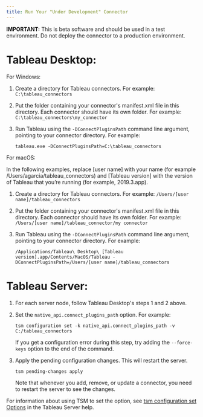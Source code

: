 ```yaml
---
title: Run Your "Under Development" Connector
---
```


**IMPORTANT:** This is beta software and should be used in a test environment.
Do not deploy the connector to a production environment.

# Tableau Desktop:

For Windows:
1. Create a directory for Tableau connectors. For example: `C:\tableau_connectors`
1. Put the folder containing your connector's manifest.xml file in this directory. Each connector should have its own folder. For example: `C:\tableau_connectors\my_connector`
1. Run Tableau using the `-DConnectPluginsPath` command line argument, pointing to your connector directory. For example:

    ```
    tableau.exe -DConnectPluginsPath=C:\tableau_connectors
    ```

For macOS:

In the following examples, replace [user name] with your name (for example /Users/agarcia/tableau_connectors) and [Tableau version] with the version of Tableau that you’re running (for example, 2019.3.app).
1. Create a directory for Tableau connectors. For example: `/Users/[user name]/tableau_connectors`
1. Put the folder containing your connector's manifest.xml file in this directory. Each connector should have its own folder. For example: `/Users/[user name]/tableau_connector/my connector`
1. Run Tableau using the `-DConnectPluginsPath` command line argument, pointing to your connector directory. For example:

    ```
    /Applications/Tableau\ Desktop\ [Tableau version].app/Contents/MacOS/Tableau -DConnectPluginsPath=/Users/[user name]/tableau_connectors

    ```

# Tableau Server:

1. For each server node, follow Tableau Desktop's steps 1 and 2 above.
1. Set the `native_api.connect_plugins_path` option. For example:

    ```
    tsm configuration set -k native_api.connect_plugins_path -v C:/tableau_connectors
    ```

    If you get a configuration error during this step, try adding the `--force-keys` option to the end of the command.

1. Apply the pending configuration changes.  This will restart the server.

    ```
    tsm pending-changes apply
    ```

    Note that whenever you add, remove, or update a connector, you need to restart the server to see the changes.

For information about using TSM to set the option, see [tsm configuration set Options](https://onlinehelp.tableau.com/current/server-linux/en-us/cli_configuration-set_tsm.htm) in the Tableau Server help.

